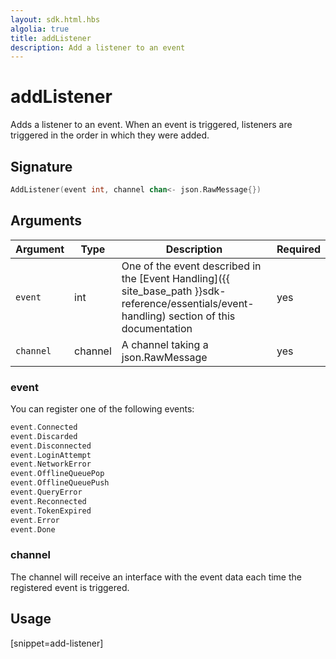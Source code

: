 ```yaml
---
layout: sdk.html.hbs
algolia: true
title: addListener
description: Add a listener to an event
---
```



# addListener

Adds a listener to an event.
When an event is triggered, listeners are triggered in the order in which they were added.

## Signature

```go
AddListener(event int, channel chan<- json.RawMessage{})
```

## Arguments

| Argument  | Type    | Description                                                                                                                                   | Required |
| --------- | ------- | --------------------------------------------------------------------------------------------------------------------------------------------- | -------- |
| `event`   | int     | One of the event described in the [Event Handling]({{ site_base_path }}sdk-reference/essentials/event-handling) section of this documentation | yes      |
| `channel` | channel | A channel taking a json.RawMessage                                                                                                                 | yes      |

### **event**

You can register one of the following events:

```go
event.Connected
event.Discarded
event.Disconnected
event.LoginAttempt
event.NetworkError
event.OfflineQueuePop
event.OfflineQueuePush
event.QueryError
event.Reconnected
event.TokenExpired
event.Error
event.Done
```

### **channel**

The channel will receive an interface with the event data each time the registered event is triggered.

## Usage

[snippet=add-listener]
